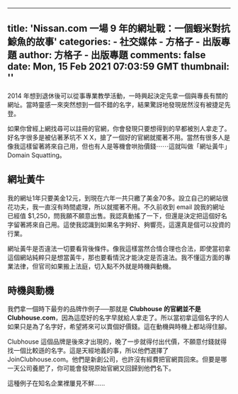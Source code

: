 
---
title: 'Nissan.com 一場 9 年的網址戰：一個蝦米對抗鯨魚的故事'
categories: 
    - 社交媒体
    - 方格子 - 出版專題
author: 方格子 - 出版專題
comments: false
date: Mon, 15 Feb 2021 07:03:59 GMT
thumbnail: ''
---

<div>   
<p>2014 年想到退休後可以從事專業教學活動，一時興起決定先拿一個與專長有關的網址。當時靈感一來突然想到一個不錯的名字，結果驚訝地發現居然沒有被捷足先登。</p>
<p>如果你曾經上網找尋可以註冊的官網，你會發現只要想得到的早都被別人拿走了。好名字很多是被佔著茅坑不 X X，搶了一個好的官網就擺著不用。當然有很多人是像我這樣留著將來自己用，但也有人是等機會哄抬價錢⋯⋯這就叫做「網址黃牛」Domain Squatting。</p>
<h2>網址黃牛</h2>
<p>我的網址1年只要美金12元，到現在六年一共只繳了美金70多。設立自己的網站很花功夫，我一直沒有時間處理，所以就擺著不用。不久前收到 email 說我的網址已經值 $1,250，問我願不願意出售。我認真動搖了一下，但還是決定把這個好名字留著將來自己用。這使我認識到如果名字夠好、夠響亮，這還真是個可以投資的行業。</p>
<p>網址黃牛是否違法一切要看背後條件。像我這樣當然合情合理也合法，即使當初拿這個網站純粹只是想當黃牛，那也要看情況才能決定是否違法。我不懂這方面的專業法律，但官司如果搬上法庭，切入點不外就是時機與動機。</p>
<h2>時機與動機</h2>
<p>我們拿一個時下最夯的品牌作例子──那就是 <strong>Clubhouse 的官網並不是 Clubhouse.com</strong>，因為這麼好的名字早就給人拿走了。所以當初拿這個名字的人如果只是為了名字好，希望將來可以賣個好價錢。這在動機與時機上都站得住腳。</p>
<p>Clubhouse 這個品牌是後來才出現的，晚了一步就得付出代價，不願意付錢就得找一個比較遜的名字。這是天經地義的事，所以他們選擇了 JoinClubhouse.com。他們是新創公司，也許沒有經費把官網買回來。但要是哪一天公司養肥了，你可能會發現原始官網又回歸到他們名下。</p>
<p>這種例子在知名企業裡屢見不鮮......</p>  
</div>
            